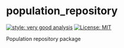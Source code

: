 # population_repository

[![style: very good analysis][very_good_analysis_badge]][very_good_analysis_link]
[![License: MIT][license_badge]][license_link]

Population repository package

[license_badge]: https://img.shields.io/badge/license-MIT-blue.svg
[license_link]: https://opensource.org/licenses/MIT
[very_good_analysis_badge]: https://img.shields.io/badge/style-very_good_analysis-B22C89.svg
[very_good_analysis_link]: https://pub.dev/packages/very_good_analysis
